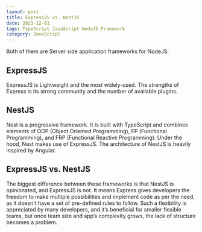 ```yaml
---
layout: post
title: ExpressJS vs. NestJS
date: 2023-12-01
tags: TypeScript JavaScript NodeJS Framework
category: JavaScript
---
```


Both of them are Server side application frameworks for NodeJS.

## ExpressJS
ExpressJS is Lightweight and the most widely-used.
The strengths of Express is its strong community and the number of available plugins.

## NestJS
Nest is a progressive framework. It is built with TypeScript and combines elements of OOP (Object Oriented Programming), FP (Functional Programming), and FRP (Functional Reactive Programming).
Under the hood, Nest makes use of ExpressJS.
The architecture of NestJS is heavily inspired by Angular.

## ExpressJS vs. NestJS
The biggest difference between these frameworks is that NestJS is opinionated, and ExpressJS is not. It means Express gives developers the freedom to make multiple possibilities and implement code as per the need, as it doesn’t have a set of pre-defined rules to follow. Such a flexibility is appreciated by many developers, and it’s beneficial for smaller flexible teams, but once team size and app’s complexity grows, the lack of structure becomes a problem.